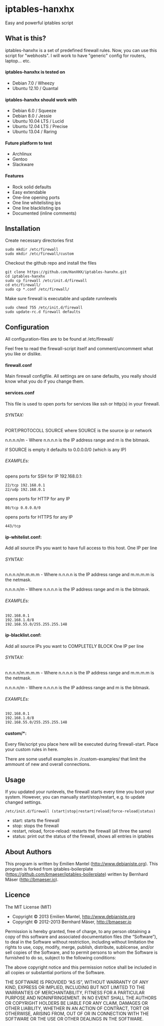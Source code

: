 # iptables-hanxhx
Easy and powerful iptables script

## What is this?
iptables-hanxhx is a set of predefined firewall rules. Now, you can use this script for "webhosts". I will work to have "generic" config for routers, laptop... etc.

#### iptables-hanxhx is tested on
* Debian 7.0 / Wheezy
* Ubuntu 12.10 / Quantal

#### iptables-hanxhx should work with
* Debian 6.0 / Squeeze
* Debian 8.0 / Jessie
* Ubuntu 10.04 LTS / Lucid
* Ubuntu 12.04 LTS / Precise
* Ubuntu 13.04 / Raring

#### Future platform to test
* Archlinux
* Gentoo
* Slackware


#### Features
* Rock solid defaults
* Easy extendable
* One-line opening ports
* One line whitelisting ips
* One line blacklisting ips
* Documented (inline comments)

## Installation

Create necessary directories first
    
    sudo mkdir /etc/firewall
    sudo mkdir /etc/firewall/custom

Checkout the github repo and install the files

    git clone https://github.com/HanXHX/iptables-hanxhx.git 
    cd iptables-hanxhx
    sudo cp firewall /etc/init.d/firewall
    cd etc/firewall/
    sudo cp *.conf /etc/firewall/
    
Make sure firewall is executable and update runnlevels

    sudo chmod 755 /etc/init.d/firewall
    sudo update-rc.d firewall defaults
    
## Configuration

All configuration-files are to be found at /etc/firewall/

Feel free to read the firewall-script itself and comment/uncomment what you like or dislike.

#### firewall.conf
Main firewall configfile. All settings are on sane defaults, you really should know what you do
if you change them.

#### services.conf
This file is used to open ports for services like ssh or http(s) in your firewall.

###### SYNTAX:

PORT/PROTOCOLL SOURCE
where SOURCE is the source ip or network

n.n.n.n/m - Where n.n.n.n is the IP address range and m is the bitmask.

if SOURCE is empty it defaults to 0.0.0.0/0 (which is any IP)

###### EXAMPLEs:

opens ports for SSH for IP 192.168.0.1:

    22/tcp 192.168.0.1
    22/udp 192.168.0.1

opens ports for HTTP for any IP

    80/tcp 0.0.0.0/0

opens ports for HTTPS for any IP

    443/tcp

#### ip-whitelist.conf:
Add all source IPs you want to have full access to this host.
One IP per line

###### SYNTAX:

n.n.n.n/m.m.m.m  - Where n.n.n.n is the IP address range and m.m.m.m is the netmask.

n.n.n.n/m - Where n.n.n.n is the IP address range and m is the bitmask.

###### EXAMPLEs:

    192.168.0.1
    192.168.1.0/8
    192.168.55.0/255.255.255.148
    
#### ip-blacklist.conf:
Add all source IPs you want to COMPLETELY BLOCK
One IP per line

###### SYNTAX:

n.n.n.n/m.m.m.m  - Where n.n.n.n is the IP address range and m.m.m.m is the netmask.

n.n.n.n/m - Where n.n.n.n is the IP address range and m is the bitmask.

###### EXAMPLEs:

    192.168.0.1
    192.168.1.0/8
    192.168.55.0/255.255.255.148
    
#### custom/*:
Every file/script you place here will be executed during firewall-start.
Place your custom rules in here.

There are some usefull examples in ./custom-examples/ that limit the ammount of new and overall connections.

## Usage
If you updated your runlevels, the firewall starts every time you boot your system.
However, you can manually start/stop/restart, e.g. to update changed settings.

    /etc/init.d/firewall (start|stop|restart|reload|force-reload|status)

* start: starts the firewall
* stop: stops the firewall
* restart, reload, force-reload: restarts the firewall (all three the same)
* status: print out the status of the firewall, shows all entries in iptables

## About Authors
This program is written by Emilien Mantel (http://www.debianiste.org).
This program is forked from iptables-boilerplate (https://github.com/bmaeser/iptables-boilerplate)
written by Bernhard Mäser (http://bmaeser.io).


## Licence
The MIT License (MIT)
* Copyright © 2013 Emilien Mantel, http://www.debianiste.org
* Copyright © 2012-2013 Bernhard Mäser, http://bmaeser.io

Permission is hereby granted, free of charge, to any person obtaining a copy
of this software and associated documentation files (the “Software”), to deal
in the Software without restriction, including without limitation the rights
to use, copy, modify, merge, publish, distribute, sublicense, and/or sell
copies of the Software, and to permit persons to whom the Software is
furnished to do so, subject to the following conditions:

The above copyright notice and this permission notice shall be included in
all copies or substantial portions of the Software.

THE SOFTWARE IS PROVIDED “AS IS”, WITHOUT WARRANTY OF ANY KIND, EXPRESS OR
IMPLIED, INCLUDING BUT NOT LIMITED TO THE WARRANTIES OF MERCHANTABILITY,
FITNESS FOR A PARTICULAR PURPOSE AND NONINFRINGEMENT. IN NO EVENT SHALL THE
AUTHORS OR COPYRIGHT HOLDERS BE LIABLE FOR ANY CLAIM, DAMAGES OR OTHER
LIABILITY, WHETHER IN AN ACTION OF CONTRACT, TORT OR OTHERWISE, ARISING FROM,
OUT OF OR IN CONNECTION WITH THE SOFTWARE OR THE USE OR OTHER DEALINGS IN
THE SOFTWARE.

